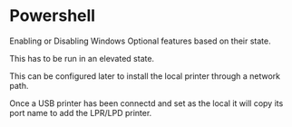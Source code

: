 # Powershell
Enabling or Disabling Windows Optional features based on their state.

This has to be run in an elevated state. 

This can be configured later to install the local printer through a network path.

Once a USB printer has been connectd and set as the local it will copy its port name to add 
the LPR/LPD printer.   
